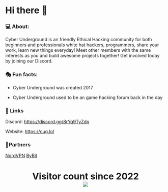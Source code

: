 # Hi there 👋

### 💻 About:
Cyber Underground is an friendly Ethical Hacking community for both beginners and professionals white hat hackers, programmers, share your work, learn new things everyday! Meet other members with the same interests as you and build awesome projects together! Get involved today by joining our Discord. 

### 🎭 Fun facts:
* Cyber Underground was created 2017

* Cyber Underground used to be an game hacking forum back in the day

### 👥 Links
Discord: https://discord.gg/8rYq9TyZdp

Website: https://cug.lol

### 🤝Partners
[NordVPN](https://go.nordvpn.net/SH4an)
[ByBit](https://partner.bybit.com/b/CUG )

<p> 
  <h1 align="center">Visitor count since 2022<br>
  <img src="https://profile-counter.glitch.me/Cyber-Underground/count.svg" />
    </h1>
</p>

